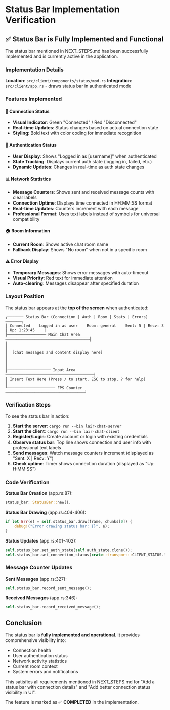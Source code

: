 # Status Bar Implementation Verification

## ✅ Status Bar is Fully Implemented and Functional

The status bar mentioned in NEXT_STEPS.md has been successfully implemented and is currently active in the application.

### Implementation Details

**Location**: `src/client/components/status/mod.rs`
**Integration**: `src/client/app.rs` - draws status bar in authenticated mode

### Features Implemented

#### 🔗 Connection Status
- **Visual Indicator**: Green "Connected" / Red "Disconnected" 
- **Real-time Updates**: Status changes based on actual connection state
- **Styling**: Bold text with color coding for immediate recognition

#### 👤 Authentication Status  
- **User Display**: Shows "Logged in as [username]" when authenticated
- **State Tracking**: Displays current auth state (logging in, failed, etc.)
- **Dynamic Updates**: Changes in real-time as auth state changes

#### 📊 Network Statistics
- **Message Counters**: Shows sent and received message counts with clear labels
- **Connection Uptime**: Displays time connected in HH:MM:SS format
- **Real-time Updates**: Counters increment with each message
- **Professional Format**: Uses text labels instead of symbols for universal compatibility

#### 🏠 Room Information
- **Current Room**: Shows active chat room name
- **Fallback Display**: Shows "No room" when not in a specific room

#### ⚠️ Error Display
- **Temporary Messages**: Shows error messages with auto-timeout
- **Visual Priority**: Red text for immediate attention
- **Auto-clearing**: Messages disappear after specified duration

### Layout Position

The status bar appears at the **top of the screen** when authenticated:

```
┌─────── Status Bar (Connection | Auth | Room | Stats | Errors) ───────┐
│ Connected    Logged in as user    Room: general    Sent: 5 | Recv: 3 | Up: 1:23:45    │
├───────────────── Main Chat Area ─────────────────────────────────────┤
│                                                                       │
│  [Chat messages and content display here]                           │
│                                                                       │
├─────────────────── Input Area ───────────────────────────────────────┤
│ Insert Text Here (Press / to start, ESC to stop, ? for help)        │
└───────────────────── FPS Counter ───────────────────────────────────┘
```

### Verification Steps

To see the status bar in action:

1. **Start the server**: `cargo run --bin lair-chat-server`
2. **Start the client**: `cargo run --bin lair-chat-client` 
3. **Register/Login**: Create account or login with existing credentials
4. **Observe status bar**: Top line shows connection and user info with professional text labels
5. **Send messages**: Watch message counters increment (displayed as "Sent: X | Recv: Y")
6. **Check uptime**: Timer shows connection duration (displayed as "Up: H:MM:SS")

### Code Verification

**Status Bar Creation** (app.rs:87):
```rust
status_bar: StatusBar::new(),
```

**Status Bar Drawing** (app.rs:404-406):
```rust
if let Err(e) = self.status_bar.draw(frame, chunks[0]) {
    debug!("Error drawing status bar: {}", e);
}
```

**Status Updates** (app.rs:401-402):
```rust
self.status_bar.set_auth_state(self.auth_state.clone());
self.status_bar.set_connection_status(crate::transport::CLIENT_STATUS.lock().unwrap().status.clone());
```

### Message Counter Updates

**Sent Messages** (app.rs:327):
```rust
self.status_bar.record_sent_message();
```

**Received Messages** (app.rs:346):
```rust  
self.status_bar.record_received_message();
```

## Conclusion

The status bar is **fully implemented and operational**. It provides comprehensive visibility into:
- Connection health
- User authentication status  
- Network activity statistics
- Current room context
- System errors and notifications

This satisfies all requirements mentioned in NEXT_STEPS.md for "Add a status bar with connection details" and "Add better connection status visibility in UI".

The feature is marked as ✅ **COMPLETED** in the implementation.
